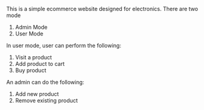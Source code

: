 This is a simple ecommerce website designed for electronics.
There are two mode
  1. Admin Mode
  2. User Mode
  
In user mode, user can perform the following:
  1. Visit a product
  2. Add product to cart
  3. Buy product
  
An admin can do the following:
  1. Add new product
  2. Remove existing product
